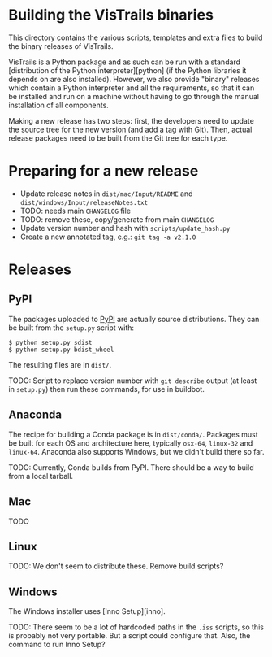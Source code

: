 # Building the VisTrails binaries

This directory contains the various scripts, templates and extra files to build
the binary releases of VisTrails.

VisTrails is a Python package and as such can be run with a standard
[distribution of the Python interpreter][python] (if the Python libraries it
depends on are also installed). However, we also provide "binary" releases
which contain a Python interpreter and all the requirements, so that it can be
installed and run on a machine without having to go through the manual
installation of all components.

Making a new release has two steps: first, the developers need to update the
source tree for the new version (and add a tag with Git). Then, actual release
packages need to be built from the Git tree for each type.

# Preparing for a new release

* Update release notes in `dist/mac/Input/README` and `dist/windows/Input/releaseNotes.txt`
 * TODO: needs main `CHANGELOG` file
 * TODO: remove these, copy/generate from main `CHANGELOG`
* Update version number and hash with `scripts/update_hash.py`
* Create a new annotated tag, e.g.: `git tag -a v2.1.0`

# Releases

## PyPI

The packages uploaded to [PyPI](pypi) are actually source distributions. They
can be built from the `setup.py`  script with:

    $ python setup.py sdist
    $ python setup.py bdist_wheel

The resulting files are in `dist/`.

TODO: Script to replace version number with `git describe` output (at least in
`setup.py`) then run these commands, for use in buildbot.

## Anaconda

The recipe for building a Conda package is in `dist/conda/`. Packages must be
built for each OS and architecture here, typically `osx-64`, `linux-32` and
`linux-64`. Anaconda also supports Windows, but we didn't build there so far.

TODO: Currently, Conda builds from PyPI. There should be a way to build from a
local tarball.

## Mac

TODO

## Linux

TODO: We don't seem to distribute these. Remove build scripts?

## Windows

The Windows installer uses [Inno Setup][inno].

TODO: There seem to be a lot of hardcoded paths in the `.iss` scripts, so this
is probably not very portable. But a script could configure that. Also, the
command to run Inno Setup?
